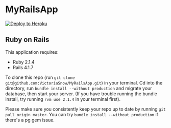 MyRailsApp
================

[![Deploy to Heroku](https://www.herokucdn.com/deploy/button.png)](https://heroku.com/deploy)

Ruby on Rails
-------------

This application requires:

- Ruby 2.1.4
- Rails 4.1.7


To clone this repo (run ```git clone git@github.com:VictoriaSnow/MyRailsApp.git```) in your terminal. Cd into the directory, run ```bundle install --without production``` and migrate your database, then start your server. (If you have trouble running the bundle install, try running ```rvm use 2.1.4``` in your terminal first).

Please make sure you consistently keep your repo up to date by running ```git pull origin master```.  You can try ```bundle install --without production``` if there's a pg gem issue.